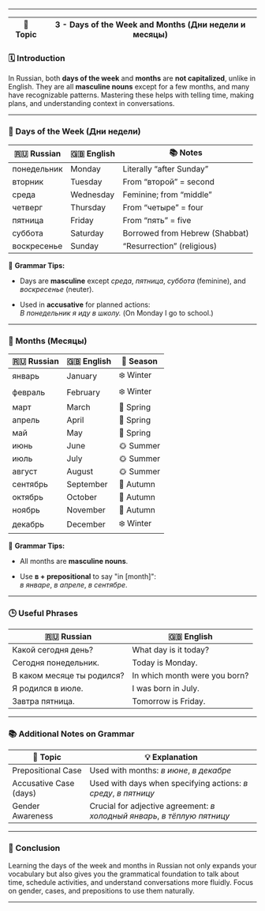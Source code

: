 
---


|📘 Topic|3 - Days of the Week and Months (Дни недели и месяцы)|
|---|---|

### 🗓️ Introduction

In Russian, both **days of the week** and **months** are **not capitalized**, unlike in English. They are all **masculine nouns** except for a few months, and many have recognizable patterns. Mastering these helps with telling time, making plans, and understanding context in conversations.

---

### 🧭 Days of the Week (Дни недели)

|🇷🇺 Russian|🇬🇧 English|📚 Notes|
|---|---|---|
|понедельник|Monday|Literally “after Sunday”|
|вторник|Tuesday|From “второй” = second|
|среда|Wednesday|Feminine; from “middle”|
|четверг|Thursday|From “четыре” = four|
|пятница|Friday|From “пять” = five|
|суббота|Saturday|Borrowed from Hebrew (Shabbat)|
|воскресенье|Sunday|“Resurrection” (religious)|

📌 **Grammar Tips:**

- Days are **masculine** except _среда_, _пятница_, _суббота_ (feminine), and _воскресенье_ (neuter).
    
- Used in **accusative** for planned actions:  
    _В понедельник я иду в школу._ (On Monday I go to school.)
    

---

### 📆 Months (Месяцы)

|🇷🇺 Russian|🇬🇧 English|🌸 Season|
|---|---|---|
|январь|January|❄️ Winter|
|февраль|February|❄️ Winter|
|март|March|🌱 Spring|
|апрель|April|🌱 Spring|
|май|May|🌱 Spring|
|июнь|June|🌞 Summer|
|июль|July|🌞 Summer|
|август|August|🌞 Summer|
|сентябрь|September|🍂 Autumn|
|октябрь|October|🍂 Autumn|
|ноябрь|November|🍂 Autumn|
|декабрь|December|❄️ Winter|

📌 **Grammar Tips:**

- All months are **masculine nouns**.
    
- Use **в + prepositional** to say "in [month]":  
    _в январе_, _в апреле_, _в сентябре_.
    

---

### 🕒 Useful Phrases

|🇷🇺 Russian|🇬🇧 English|
|---|---|
|Какой сегодня день?|What day is it today?|
|Сегодня понедельник.|Today is Monday.|
|В каком месяце ты родился?|In which month were you born?|
|Я родился в июле.|I was born in July.|
|Завтра пятница.|Tomorrow is Friday.|

---

### 📚 Additional Notes on Grammar

|🧠 Topic|💡 Explanation|
|---|---|
|Prepositional Case|Used with months: _в июне_, _в декабре_|
|Accusative Case (days)|Used with days when specifying actions: _в среду_, _в пятницу_|
|Gender Awareness|Crucial for adjective agreement: _в холодный январь_, _в тёплую пятницу_|

---

### 🎯 Conclusion

Learning the days of the week and months in Russian not only expands your vocabulary but also gives you the grammatical foundation to talk about time, schedule activities, and understand conversations more fluidly. Focus on gender, cases, and prepositions to use them naturally.

---